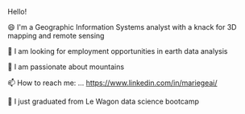 Hello! 

😄 I'm a Geographic Information Systems analyst with a knack for 3D mapping and remote sensing

🔭 I am looking for employment opportunities in earth data analysis 

🌱 I am passionate about mountains

📫 How to reach me: ... https://www.linkedin.com/in/mariegeai/

🚀 I just graduated from Le Wagon data science bootcamp








